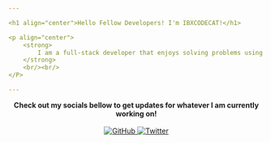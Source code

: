 ```yaml
---

<h1 align="center">Hello Fellow Developers! I'm IBXCODECAT!</h1>

<p align="center">
    <strong>
        I am a full-stack developer that enjoys solving problems using computer science and practical programming techniques!
    </strong>
    <br/><br/>
</P>

---
```


<p align="center">
    <strong>
        Check out my socials bellow to get updates for whatever I am currently working on!
    </strong>
    <br/><br/>
    <a href="https://github.com/IBXCODECAT">
        <img src="https://img.shields.io/github/followers/IBXCODECAT?label=Follow&style=social" alt="GitHub"/>
    </a>
    <a href="https://twitter.com/ibxcodecat">
        <img src="https://img.shields.io/twitter/follow/ibxcodecat?label=Follow&style=social" alt="Twitter"/>
    </a>
</p>
